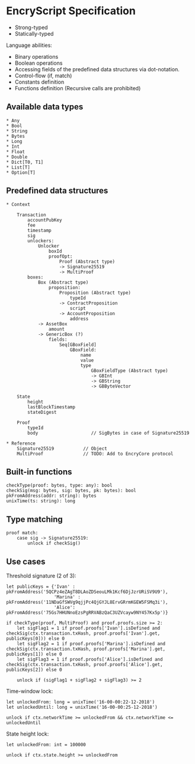 # EncryScript Specification

* Strong-typed
* Statically-typed

Language abilities:
* Binary operations
* Boolean operations
* Accessing fields of the predefined data structures via dot-notation.
* Control-flow (if, match)
* Constants definition
* Functions definition (Recursive calls are prohibited)

## Available data types

    * Any
    * Bool
    * String
    * Bytes
    * Long
    * Int
    * Float
    * Double
    * Dict[T0, T1]
    * List[T]
    * Option[T]

## Predefined data structures

    * Context
        
        Transaction
            accountPubKey
            fee
            timestamp
            sig
            unlockers:
                Unlocker
                    boxId
                    proofOpt:
                        Proof (Abstract type)
                        -> Signature25519
                        -> MultiProof
            boxes:
                Box (Abstract type)
                    proposition:
                        Proposition (Abstract type)
                            typeId
                        -> ContractProposition
                            script
                        -> AccountProposition
                            address
                -> AssetBox
                    amount
                -> GenericBox (?)
                    fields:
                        Seq[GBoxField]
                            GBoxField:
                                name
                                value
                                type
                                    GBoxFieldType (Abstract type)
                                    -> GBInt
                                    -> GBString
                                    -> GBByteVector

        State
            height
            lastBlockTimestamp
            stateDigest

        Proof
            typeId
            body                    // SigBytes in case of Signature25519
        
    * Reference
        Signature25519           // Object
        MultiProof               // TODO: Add to EncryCore protocol
       
## Built-in functions
    
    checkType(proof: bytes, type: any): bool
    checkSig(msg: bytes, sig: bytes, pk: bytes): bool
    pkFromAddress(addr: string): bytes
    unixTime(ts: string): long

## Type matching

    proof match:
        case sig -> Signature25519:
            unlock if checkSig()

## Use cases
Threshold signature (2 of 3):
    
    let publicKeys = {'Ivan' : pkFromAddress('5QCPz4eZAgT8DLAoZDSeouLMk1Kcf6DjJzrURiSV9U9'), 
                      'Marina' : pkFromAddress('11NDaGfSWVg9qjjPc4QjGYJL8ErvGRrmKGEW5FSMq3i'), 
                      'Alice': pkFromAddress('75Gs7HHUNnoEzsPgRRVABzQaC3UZVcayw9NY457Kx5p')}

    if checkType(proof, MultiProof) and proof.proofs.size >= 2:
        let sigFlag1 = 1 if proof.proofs['Ivan'].isDefined and checkSig(ctx.transaction.txHash, proof.proofs['Ivan'].get, publicKeys[0])) else 0
        let sigFlag2 = 1 if proof.proofs['Marina'].isDefined and checkSig(ctx.transaction.txHash, proof.proofs['Marina'].get, publicKeys[1]) else 0
        let sigFlag3 = 1 if proof.proofs['Alice'].isDefined and checkSig(ctx.transaction.txHash, proof.proofs['Alice'].get, publicKeys[2]) else 0
        
        unlock if (sigFlag1 + sigFlag2 + sigFlag3) >= 2
        
Time-window lock:

    let unlockedFrom: long = unixTime('16-00-00:22-12-2018')
    let unlockedUntil: long = unixTime('16-00-00:25-12-2018')
    
    unlock if ctx.networkTime >= unlockedFrom && ctx.networkTime <= unlockedUntil
        
State height lock:

    let unlockedFrom: int = 100000
    
    unlock if ctx.state.height >= unlockedFrom
